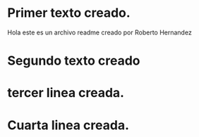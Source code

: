 # Primer texto creado.
Hola este es un archivo readme creado por Roberto Hernandez

# Segundo texto creado

# tercer linea creada.

# Cuarta linea creada.
